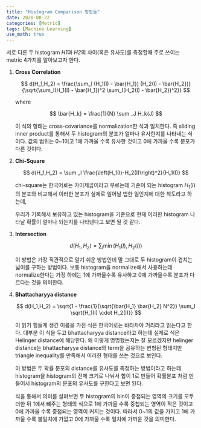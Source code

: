 ```yaml
---
title: "Histogram Comparison 방법들"
date: 2020-08-22
categories: [Metric]
tags: [Machine Learning]
use_math: true
---
```


서로 다른 두 histogram *H1*과 *H2*의 차이(혹은 유사도)를 측정할때 주로 쓰이는 metric 4가지를 알아보고자 한다.

1. **Cross Correlation**
    
    $$
    d(H_1,H_2) = \frac{\sum_I (H_1(I) - \bar{H_1}) (H_2(I) - \bar{H_2})}{\sqrt{\sum_I(H_1(I) - \bar{H_1})^2 \sum_I(H_2(I) - \bar{H_2})^2}}
    $$
    
    where
    
    $$
    \bar{H_k} = \frac{1}{N} \sum _J H_k(J)
    $$
    
     이 식의 형태는 cross-covariance를 normalization한 식과 일치한다. 즉 sliding inner product를 통해서 두 histogram의 분포가 얼마나 유사한지를 나타내는 식이다. 값의 범위는 0~1이고 1에 가까울 수록 유사한 것이고 0에 가까울 수록 분포가 다른 것이다.
    
2. **Chi-Square**
    
    $$
    d(H_1,H_2) = \sum _I \frac{\left(H_1(I)-H_2(I)\right)^2}{H_1(I)}
    $$
    
     chi-square는 한국어로는 카이제곱이라고 부르는데 기준이 되는 histogram $H_1(I)$ 의 분포와 비교해서 이러한 분포가 실제로 일어날 법한 일인지에 대한 척도라고 하는데, 
    
    우리가 기록해서 보유하고 있는 histogram을 기준으로 현재 이러한 histogram 나타날 확률이 얼마나 되는지를 나타낸다고 보면 될 것 같다.
    
     
    
3. **Intersection**
    
    $$
    d(H_1,H_2) = \sum _I \min (H_1(I), H_2(I))
    $$
    
    이 방법은 가장 직관적으로 알기 쉬운 방법인데 말 그대로 두 histogram이 겹치는 넓이를 구하는 방법이다. 보통 histogram을 normalize해서 사용하는데 normalize한다는 가정 하에는 1에 가까울수록 유사하고 0에 가까울수록 분포가 다르다는 것을 의미한다.
    
4. **Bhattacharyya distance**
    
    $$
    d(H_1,H_2) = \sqrt{1 - \frac{1}{\sqrt{\bar{H_1} \bar{H_2} N^2}} \sum_I \sqrt{H_1(I) \cdot H_2(I)}}
    $$
    
     이 읽기 힘들게 생긴 이름을 가진 식은 한국어로는 바타차야 거리라고 읽는다고 한다. 대부분 이 식을 두고 bhattacharyya distance라고 하는데 실제로 식은 Helinger distance에 해당한다. 왜 이렇게 명명했는지는 잘 모르겠지만 helinger distance는 bhattacharyya distance와 term을 공유하는 변형된 형태지만 triangle inequality를 만족해서 이러한 형태를 쓰는 것으로 보인다.
    
     이 방법은 두 확률 분포의 distance를 유사도를 측정하는 방법이라고 하는데 histogram을 histogram의 전체 크기로 나눠서 합이 1로 만들어 확률분포 처럼 만들어서 histogram의 분포의 유사도를 구한다고 보면 된다.
    
    식을 통해서 의미를 살펴보면 두 histogram의 bin이 중첩되는 영역의 크기를 모두 더한 뒤 1에서 뺴주는 형태의 식으로 1에 가까울 수록 중첩되는 영역이 적은 것이고 0에 가까울 수록 중첩되는 영역이 커지는 것이다. 따라서 0~1의 값을 가지고 1에 가까울 수록 불일치에 가깝고 0에 가까울 수록 일치에 가까운 것을 의미한다.